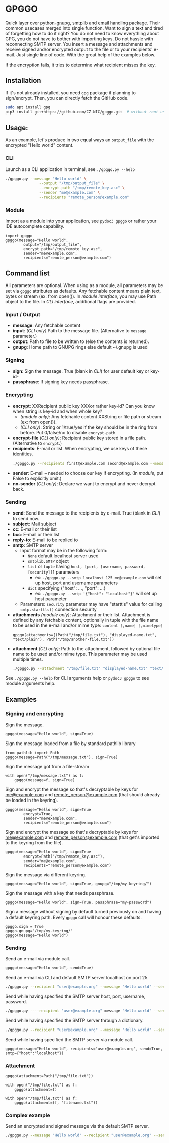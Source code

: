 # GPGGO

Quick layer over [python-gnupg](https://bitbucket.org/vinay.sajip/python-gnupg/src), [smtplib](https://docs.python.org/3/library/smtplib.html) and [email](https://docs.python.org/3/library/email.html?highlight=email#module-email) handling package. Their common usecases merged into single function. Want to sign a text and tired of forgetting how to do it right? You do not need to know everything about GPG, you do not have to bother with importing keys. Do not hassle with reconnecting SMTP server.
You insert a message and attachments and receive signed and/or encrypted output to the file or to your recipients' e-mail. 
Just single line of code. With the great help of the examples below.

If the encryption fails, it tries to determine what recipient misses the key.  

## Installation
If it's not already installed, you need `gpg` package if planning to sign/encrypt. Then, you can directly fetch the GitHub code.
```bash 
sudo apt install gpg
pip3 install git+https://github.com/CZ-NIC/gpggo.git  # without root use may want to use --user
```

## Usage:
As an example, let's produce in two equal ways an `output_file` with the encrypted "Hello world" content.
### CLI
Launch as a CLI application in terminal, see `./gpggo.py --help`
  
```bash
./gpggo.py --message "Hello world" \
               --output "/tmp/output_file" \
               --encrypt-path "/tmp/remote_key.asc" \
               --sender "me@example.com" \
               --recipients "remote_person@example.com"
```
### Module
Import as a module into your application, see `pydoc3 gpggo` or rather your IDE autocomplete capability.

```python3
import gpggo
gpggo(message="Hello world",
        output="/tmp/output_file",
        encrypt_path="/tmp/remote_key.asc",
        sender="me@example.com",
        recipients="remote_person@example.com")
```

## Command list
All parameters are optional. When using as a module, all parameters may be set via `gpggo` attributes as defaults.
Any fetchable content means plain text, bytes or stream (ex: from open()). In *module interface*, you may use Path object to the file. In *CLI interface*, additional flags are provided.         

### Input / Output
  * **message**: Any fetchable content
  * **input**: *(CLI only)* Path to the message file. (Alternative to `message` parameter.)  
  * **output**: Path to file to be written to (else the contents is returned).
  * **gnupg**: Home path to GNUPG rings else default ~/.gnupg is used
### Signing
  * **sign**: Sign the message. True (blank in *CLI*) for user default key or key-id-      
  * **passphrase**: If signing key needs passphrase.
### Encrypting
  * **encrypt**:  XXRecipient public key XXXor rather key-id? Can you know when string is key-id and when whole key? 
    * *(module only)*: Any fetchable content XXString or file path or stream (ex: from open()).
    * *(CLI only)*: String or 1/true/yes if the key should be in the ring from before. Put 0/false/no to disable `encrypt-path`.
  * **encrypt-file** *(CLI only)*: Recipient public key stored in a file path. (Alternative to `encrypt`.)  
  * **recipients**: E-mail or list. When encrypting, we use keys of these identities.
      ```bash
      ./gpggo.py --recipients first@example.com second@example.com --message "hello" 
      ```  
  * **sender**: E-mail – needed to choose our key if encrypting. (In *module*, put False to explicitly omit.) 
  * **no-sender** *(CLI only)*: Declare we want to encrypt and never decrypt back.
### Sending
  * **send**: Send the message to the recipients by e-mail. True (blank in *CLI*) to send now.
  * **subject**: Mail subject
  * **cc**: E-mail or their list
  * **bcc**: E-mail or their list
  * **reply-to**: E-mail to be replied to
  * **smtp**: SMTP server    
    * Input format may be in the following form:
        * `None` default localhost server used
        * `smtplib.SMTP` object
        * `list` or `tuple` having `host, [port, [username, password, [security]]]` parameters
            * ex: `./gpggo.py --smtp localhost 125 me@example.com` will set up host, port and username parameters
        * `dict` specifying {"host": ..., "port": ...}
            * ex: `./gpggo.py --smtp '{"host": "localhost"}'` will set up host parameter
    * Parameters: `security` parameter may have "starttls" value for calling `smtp.starttls()` connection security
  * **attachments** *(module only)*: Attachment or their list. Attachment is defined by any fetchable content, optionally in tuple with the file name to be used in the e-mail and/or mime type: `content [,name] [,mimetype]`
    ```python3p
    gpggo(attachments=[(Path("/tmp/file.txt"), "displayed-name.txt", "text/plain"), Path("/tmp/another-file.txt"])
    ```
  * **attachment** *(CLI only)*: Path to the attachment, followed by optional file name to be used and/or mime type. This parameter may be used multiple times.
    ```bash
    ./gpggo.py --attachment "/tmp/file.txt" "displayed-name.txt" "text/plain" --attachment "/tmp/another-file.txt"
    ```
    
See `./gpggo.py --help` for CLI arguments help or `pydoc3 gpggo` to see module arguments help.

## Examples

### Signing and encrypting

Sign the message.
```python3
gpggo(message="Hello world", sign=True)
```

Sign the message loaded from a file by standard pathlib library
```python3
from pathlib import Path
gpggo(message=Path("/tmp/message.txt"), sign=True)
```

Sign the message got from a file-stream
```python3
with open("/tmp/message.txt") as f:
    gpggo(message=f, sign=True)
```

Sign and encrypt the message so that's decryptable by keys for me@example.com and remote_person@example.com (that should already be loaded in the keyring).
```python3 
gpggo(message="Hello world", sign=True
        encrypt=True,
        sender="me@example.com",
        recipients="remote_person@example.com")
```

Sign and encrypt the message so that's decryptable by keys for me@example.com and remote_person@example.com (that get's imported to the keyring from the file).
```python3 
gpggo(message="Hello world", sign=True
        encrypt=Path("/tmp/remote_key.asc"),
        sender="me@example.com",
        recipients="remote_person@example.com")
```

Sign the message via different keyring.
```python3
gpggo(message="Hello world", sign=True, gnupg="/tmp/my-keyring/")
```

Sign the message with a key that needs passphrase.
```python3 
gpggo(message="Hello world", sign=True, passphrase="my-password")
```

Sign a message without signing by default turned previously on and having a default keyring path. Every `gpggo` call will honour these defaults. 
```python3 
gpggo.sign = True
gpggo.gnupg="/tmp/my-keyring/"
gpggo(message="Hello world")
```

### Sending
Send an e-mail via module call.
```python3
gpggo(message="Hello world", send=True)
```

Send an e-mail via CLI and default SMTP server localhost on port 25.
```bash
./gpggo.py --recipient "user@example.org" --message "Hello world" --send
```

Send while having specified the SMTP server host, port, username, password.

```bash
./gpggo.py ----recipient "user@example.org" message "Hello world" --send --smtp localhost 123 username password 
```

Send while having specified the SMTP server through a dictionary.
```bash
./gpggo.py --recipient "user@example.org" --message "Hello world" --send --smtp '{"host": "localhost", "port": "123"}' 
```

Send while having specified the SMTP server via module call.
```python3
gpggo(message="Hello world", recipients="user@example.org", send=True, smtp={"host":"localhost"}) 
```

### Attachment
```python3
gpggo(attachment=Path("/tmp/file.txt"))

with open("/tmp/file.txt") as f:
    gpggo(attachment=f)
    
with open("/tmp/file.txt") as f:
    gpggo(attachment=(f, "filename.txt"))
```

### Complex example
Send an encrypted and signed message via the default SMTP server.
```bash
./gpggo.py --message "Hello world" --recipient "user@example.org" --sender "me@example.org" --subject "Test" --send --sign --encrypt --attachment /tmp/file.txt --attach /tmp/file2 application/gzip zipped-file.zip
```
